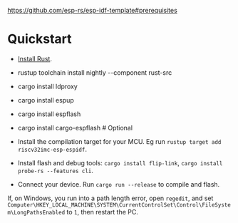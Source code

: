 
https://github.com/esp-rs/esp-idf-template#prerequisites

# Quickstart
- [Install Rust](https://www.rust-lang.org/tools/install).

- rustup toolchain install nightly --component rust-src

- cargo install ldproxy
- cargo install espup
- cargo install espflash
- cargo install cargo-espflash # Optional

- Install the compilation target for your MCU. Eg run `rustup target add riscv32imc-esp-espidf`.
- Install flash and debug tools: `cargo install flip-link`, `cargo install probe-rs --features cli`.
- Connect your device. Run `cargo run --release` to compile and flash.

If, on Windows, you run into a path length error, open `regedit`, and set 
`Computer\HKEY_LOCAL_MACHINE\SYSTEM\CurrentControlSet\Control\FileSystem\LongPathsEnabled` to `1`, then restart the PC.
